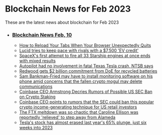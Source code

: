# Blockchain News for Feb 2023
These are the latest news about blockchain for Feb 2023
- ### [Blockchain News Feb, 10](./10)
    - [How to Reload Your Tabs When Your Browser Unexpectedly Quits](https://lifehacker.com/how-to-reload-your-tabs-when-your-browser-unexpectedly-1850093866) 
    - [Lucid tries to keep pace with rivals with a $7,500 'EV credit'](https://www.engadget.com/lucid-air-discount-ev-152755988.html) 
    - [SpaceX's first attempt to fire all 33 Starship engines at once ends with mixed results](https://www.engadget.com/spacex-starship-full-static-fire-test-221636396.html) 
    - [Autopilot had no involvement in fatal Texas Tesla crash, NTSB says](https://arstechnica.com/cars/2023/02/autopilot-had-no-involvment-in-fatal-texas-tesla-crash-ntsb-says/) 
    - [Redwood gets $2 billion commitment from DoE for recycled batteries](https://arstechnica.com/cars/2023/02/redwood-gets-2-billion-commitment-from-doe-for-recycled-batteries/) 
    - [Sam Bankman-Fried may have to install monitoring software on his phone amid concerns that the fallen crypto mogul may delete communications](https://markets.businessinsider.com/news/currencies/sam-bankman-fried-ftx-case-judge-monitoring-software-cell-phone-2023-2) 
    - [Coinbase CEO Armstrong Decries Rumors of Possible US SEC Ban on Crypto Staking](https://news.slashdot.org/story/23/02/09/1414259/coinbase-ceo-armstrong-decries-rumors-of-possible-us-sec-ban-on-crypto-staking) 
    - [Coinbase CEO points to rumors that the SEC could ban this popular crypto income-generating technique for US retail investors](https://markets.businessinsider.com/news/currencies/coinbase-ceo-brian-armstrong-crypto-staking-sec-securities-regulation-investors2023-2) 
    - [The FTX meltdown was so chaotic that Caroline Ellison was reportedly 'relieved' to step away from Alameda](https://www.businessinsider.com/caroline-ellison-was-relieved-to-leave-alameda-ftx-collapse-report-2023-2) 
    - [Tesla's stock has almost erased last year's 65% plunge, just six weeks into 2023](https://markets.businessinsider.com/news/stocks/elon-musk-tesla-stock-share-price-outlook-erase-2022-losses-2023-2) 
